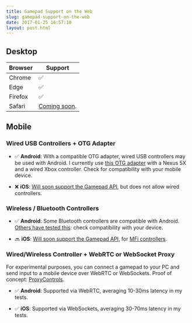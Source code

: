 ```yaml
---
title: Gamepad Support on the Web
slug: gamepad-support-on-the-web
date: 2017-01-25 16:57:10
layout: post.html
---
```


## Desktop

<table>
  <thead>
    <tr>
      <th>Browser</th>
      <th>Support</th>
    </tr>
  </thead>
  <tbody>
    <tr><td>Chrome</td><td>✅</td></tr>
    <tr><td>Edge</td><td>✅</td></tr>
    <tr><td>Firefox</td><td>✅</td></tr>
    <tr><td>Safari</td><td><a href="https://developer.apple.com/library/prerelease/content/releasenotes/General/WhatsNewInSafari/Articles/Safari_10_1.html" target="_blank">Coming soon</a>.
</td></tr>
  </tbody>
</table>

## Mobile

### Wired USB Controllers + OTG Adapter

- ✅ **Android**: With a compatible OTG adapter, wired USB controllers may be used with Android.
I currently use [this OTG adapter](http://www.amazon.com/Adapter-Converter-Macbook-Chromebook-Microsoft/dp/B00XHOGEZG) with a Nexus 5X and a wired Xbox controller. Check for compatibility with your mobile device.

- ❌ **iOS**: [Will soon support the Gamepad API](https://developer.apple.com/library/prerelease/content/releasenotes/General/WhatsNewInSafari/Articles/Safari_10_1.html), but does not allow wired controllers.

### Wireless / Bluetooth Controllers

- ✅ **Android**: Some Bluetooth controllers are compatible with Android. [Others have tested this](http://www.androidauthority.com/best-bluetooth-gaming-controllers-403184/):
check compatibility with your device.

- 🔜 **iOS**: [Will soon support the Gamepad API](https://developer.apple.com/library/prerelease/content/releasenotes/General/WhatsNewInSafari/Articles/Safari_10_1.html), for [MFi controllers](https://afterpad.com/mficontrollers/).

### Wired/Wireless Controller + WebRTC or WebSocket Proxy

For experimental purposes, you can connect a gamepad to your PC and send input to a mobile
device over WebRTC or WebSockets. Proof of concept:
[ProxyControls](https://proxy-controls.donmccurdy.com/).

- ✅ **Android**: Supported via WebRTC, averaging 10-30ms latency in my tests.

- ✅ **iOS**: Supported via WebSockets, averaging 30-70ms latency in my tests.